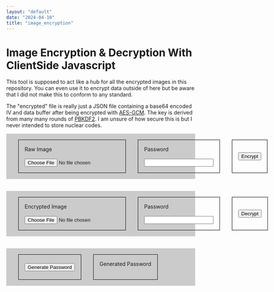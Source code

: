 ```yaml
---
layout: "default"
date: "2024-04-10"
title: "image_encryption"
---
```


<style>
	.input {
		display: flex;
		flex-direction: row;
		background-color: #00000033;
		padding: 1rem;
		margin-bottom: 2rem;
	}

	.input > div {
		border: 1px solid black;
		padding: 1rem;
		margin: 0 1rem;
	
		display: flex;
		justify-content: center;
		flex-direction: column;
	}

	#generated_password {
		font-weight:800;
	}
</style>

# Image Encryption & Decryption With ClientSide Javascript

This tool is supposed to act like a hub for all the encrypted images in this repository. You can even use it to encrypt data outside of here but be aware that I did not make this to conform to any standard.

The "encrypted" file is really just a JSON file containing a base64 encoded IV and data buffer after being encrypted with [AES-GCM](https://en.wikipedia.org/wiki/Galois/Counter_Mode). The key is derived from many many rounds of [PBKDF2](https://en.wikipedia.org/wiki/PBKDF2). I am unsure of how secure this is but I never intended to store nuclear codes.

<div class="input" id="raw_input">
	<div>
		<span>Raw Image</span><br>
		<input type="file" id="raw_file" class="file" accept="image/*">
	</div>
	<div>
		<span>Password</span><br>
		<input id="raw_password" class="password">
	</div>
	<div>
		<button id="encrypt_button">Encrypt</button>
	</div>
</div>

<div class="input" id="raw_encrypted">
	<div>
		<span>Encrypted Image</span><br>
		<input type="file" id="encrypted_file" class="file">
	</div>
	<div>
		<span>Password</span><br>
		<input id="encrypted_password" class="password">
	</div>
	<div>
		<button id="decrypt_button">Decrypt</button>
	</div>
</div>

<div class="input">
	<div>
		<button id="generate_button">Generate Password</button>
	</div>
	<div>
		<span>Generated Password</span><br>
		<span id="generated_password"></span>
	</div>
</div>

<script src="/static/image_encryption/encryption_utils.js"></script>
<script src="encryption.js"></script>

